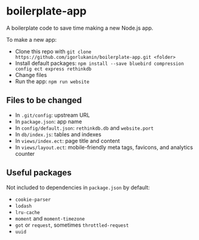 # boilerplate-app

A boilerplate code to save time making a new Node.js app.

To make a new app:

* Clone this repo with `git clone https://github.com/igorlukanin/boilerplate-app.git <folder>`
* Install default packages: `npm install --save bluebird compression config ect express rethinkdb`
* Change files
* Run the app: `npm run website`

## Files to be changed

* In `.git/config`: upstream URL
* In `package.json`: app name
* In `config/default.json`: `rethinkdb.db` and `website.port`
* In `db/index.js`: tables and indexes
* In `views/index.ect`: page title and content
* In `views/layout.ect`: mobile-friendly meta tags, favicons, and analytics counter

## Useful packages

Not included to dependencies in `package.json` by default:

* `cookie-parser`
* `lodash`
* `lru-cache`
* `moment` and `moment-timezone`
* `got` or `request`, sometimes `throttled-request`
* `uuid`
